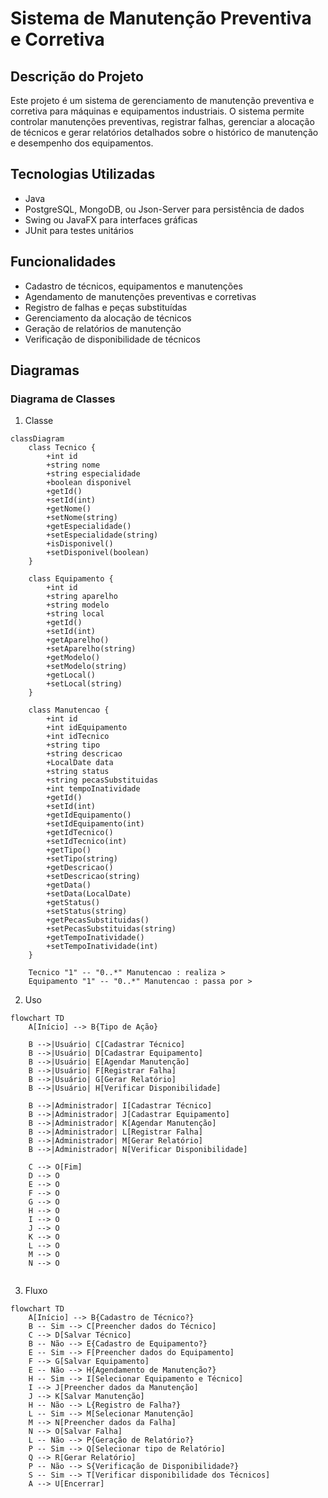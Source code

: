 # Sistema de Manutenção Preventiva e Corretiva

## Descrição do Projeto

Este projeto é um sistema de gerenciamento de manutenção preventiva e corretiva para máquinas e equipamentos industriais. O sistema permite controlar manutenções preventivas, registrar falhas, gerenciar a alocação de técnicos e gerar relatórios detalhados sobre o histórico de manutenção e desempenho dos equipamentos.

## Tecnologias Utilizadas

- Java
- PostgreSQL, MongoDB, ou Json-Server para persistência de dados
- Swing ou JavaFX para interfaces gráficas
- JUnit para testes unitários

## Funcionalidades

- Cadastro de técnicos, equipamentos e manutenções
- Agendamento de manutenções preventivas e corretivas
- Registro de falhas e peças substituídas
- Gerenciamento da alocação de técnicos
- Geração de relatórios de manutenção
- Verificação de disponibilidade de técnicos

## Diagramas

### Diagrama de Classes

1. Classe

```mermaid
classDiagram
    class Tecnico {
        +int id
        +string nome
        +string especialidade
        +boolean disponivel
        +getId()
        +setId(int)
        +getNome()
        +setNome(string)
        +getEspecialidade()
        +setEspecialidade(string)
        +isDisponivel()
        +setDisponivel(boolean)
    }

    class Equipamento {
        +int id
        +string aparelho
        +string modelo
        +string local
        +getId()
        +setId(int)
        +getAparelho()
        +setAparelho(string)
        +getModelo()
        +setModelo(string)
        +getLocal()
        +setLocal(string)
    }

    class Manutencao {
        +int id
        +int idEquipamento
        +int idTecnico
        +string tipo
        +string descricao
        +LocalDate data
        +string status
        +string pecasSubstituidas
        +int tempoInatividade
        +getId()
        +setId(int)
        +getIdEquipamento()
        +setIdEquipamento(int)
        +getIdTecnico()
        +setIdTecnico(int)
        +getTipo()
        +setTipo(string)
        +getDescricao()
        +setDescricao(string)
        +getData()
        +setData(LocalDate)
        +getStatus()
        +setStatus(string)
        +getPecasSubstituidas()
        +setPecasSubstituidas(string)
        +getTempoInatividade()
        +setTempoInatividade(int)
    }

    Tecnico "1" -- "0..*" Manutencao : realiza >
    Equipamento "1" -- "0..*" Manutencao : passa por >
```

  2. Uso
```mermaid
flowchart TD
    A[Início] --> B{Tipo de Ação}
    
    B -->|Usuário| C[Cadastrar Técnico]
    B -->|Usuário| D[Cadastrar Equipamento]
    B -->|Usuário| E[Agendar Manutenção]
    B -->|Usuário| F[Registrar Falha]
    B -->|Usuário| G[Gerar Relatório]
    B -->|Usuário| H[Verificar Disponibilidade]

    B -->|Administrador| I[Cadastrar Técnico]
    B -->|Administrador| J[Cadastrar Equipamento]
    B -->|Administrador| K[Agendar Manutenção]
    B -->|Administrador| L[Registrar Falha]
    B -->|Administrador| M[Gerar Relatório]
    B -->|Administrador| N[Verificar Disponibilidade]

    C --> O[Fim]
    D --> O
    E --> O
    F --> O
    G --> O
    H --> O
    I --> O
    J --> O
    K --> O
    L --> O
    M --> O
    N --> O


```

 3. Fluxo
```mermaid
flowchart TD
    A[Início] --> B{Cadastro de Técnico?}
    B -- Sim --> C[Preencher dados do Técnico]
    C --> D[Salvar Técnico]
    B -- Não --> E{Cadastro de Equipamento?}
    E -- Sim --> F[Preencher dados do Equipamento]
    F --> G[Salvar Equipamento]
    E -- Não --> H{Agendamento de Manutenção?}
    H -- Sim --> I[Selecionar Equipamento e Técnico]
    I --> J[Preencher dados da Manutenção]
    J --> K[Salvar Manutenção]
    H -- Não --> L{Registro de Falha?}
    L -- Sim --> M[Selecionar Manutenção]
    M --> N[Preencher dados da Falha]
    N --> O[Salvar Falha]
    L -- Não --> P{Geração de Relatório?}
    P -- Sim --> Q[Selecionar tipo de Relatório]
    Q --> R[Gerar Relatório]
    P -- Não --> S{Verificação de Disponibilidade?}
    S -- Sim --> T[Verificar disponibilidade dos Técnicos]
    A --> U[Encerrar]


```
